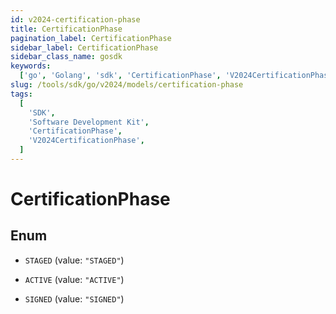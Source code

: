 ```yaml
---
id: v2024-certification-phase
title: CertificationPhase
pagination_label: CertificationPhase
sidebar_label: CertificationPhase
sidebar_class_name: gosdk
keywords:
  ['go', 'Golang', 'sdk', 'CertificationPhase', 'V2024CertificationPhase']
slug: /tools/sdk/go/v2024/models/certification-phase
tags:
  [
    'SDK',
    'Software Development Kit',
    'CertificationPhase',
    'V2024CertificationPhase',
  ]
---
```


# CertificationPhase

## Enum

- `STAGED` (value: `"STAGED"`)

- `ACTIVE` (value: `"ACTIVE"`)

- `SIGNED` (value: `"SIGNED"`)

